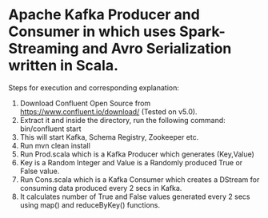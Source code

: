 # Apache Kafka Producer and Consumer in which uses Spark-Streaming and Avro Serialization written in Scala.


Steps for execution and corresponding explanation:

1. Download Confluent Open Source from https://www.confluent.io/download/ (Tested on v5.0).
2. Extract it and inside the directory, run the following command: bin/confluent start
3. This will start Kafka, Schema Registry, Zookeeper etc.
4. Run mvn clean install
5. Run Prod.scala which is a Kafka Producer which generates (Key,Value)
6. Key is a Random Integer and Value is a Randomly produced True or False value.
7. Run Cons.scala which is a Kafka Consumer which creates a DStream for consuming data produced every 2 secs in Kafka.
8. It calculates number of True and False values generated every 2 secs using map() and reduceByKey() functions. 
